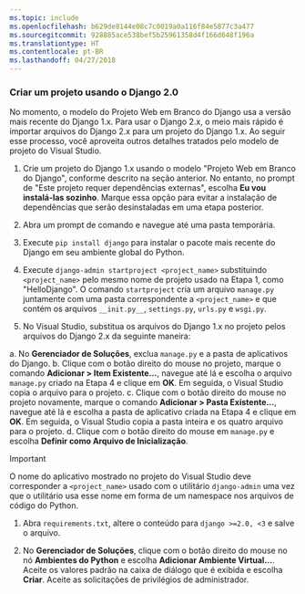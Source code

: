 ```yaml
---
ms.topic: include
ms.openlocfilehash: b629de8144e08c7c0019a0a116f84e5877c3a477
ms.sourcegitcommit: 928885ace538bef5b25961358d4f166d648f196a
ms.translationtype: HT
ms.contentlocale: pt-BR
ms.lasthandoff: 04/27/2018
---
```

### <a name="create-a-project-using-django-20"></a>Criar um projeto usando o Django 2.0

No momento, o modelo do Projeto Web em Branco do Django usa a versão mais recente do Django 1.x. Para usar o Django 2.x, o meio mais rápido é importar arquivos do Django 2.x para um projeto do Django 1.x. Ao seguir esse processo, você aproveita outros detalhes tratados pelo modelo de projeto do Visual Studio.

1. Crie um projeto do Django 1.x usando o modelo "Projeto Web em Branco do Django", conforme descrito na seção anterior. No entanto, no prompt de "Este projeto requer dependências externas", escolha **Eu vou instalá-las sozinho**. Marque essa opção para evitar a instalação de dependências que serão desinstaladas em uma etapa posterior.

1. Abra um prompt de comando e navegue até uma pasta temporária.

1. Execute `pip install django` para instalar o pacote mais recente do Django em seu ambiente global do Python.

1. Execute `django-admin startproject <project_name>` substituindo `<project_name>` pelo mesmo nome de projeto usado na Etapa 1, como "HelloDjango". O comando `startproject` cria um arquivo `manage.py` juntamente com uma pasta correspondente a `<project_name>` e que contém os arquivos `__init.py__`, `settings.py`, `urls.py` e `wsgi.py`.

1. No Visual Studio, substitua os arquivos do Django 1.x no projeto pelos arquivos do Django 2.x da seguinte maneira:

  a. No **Gerenciador de Soluções**, exclua `manage.py` e a pasta de aplicativos do Django.
  b. Clique com o botão direito do mouse no projeto, marque o comando **Adicionar > Item Existente...**, navegue até lá e escolha o arquivo `manage.py` criado na Etapa 4 e clique em **OK**. Em seguida, o Visual Studio copia o arquivo para o projeto.
  c. Clique com o botão direito do mouse no projeto novamente, marque o comando **Adicionar > Pasta Existente...**, navegue até lá e escolha a pasta de aplicativo criada na Etapa 4 e clique em **OK**. Em seguida, o Visual Studio copia a pasta inteira e os quatro arquivo para o projeto.
  d. Clique com o botão direito do mouse em `manage.py` e escolha **Definir como Arquivo de Inicialização**.

  > [!Important]
  > O nome do aplicativo mostrado no projeto do Visual Studio deve corresponder a `<project_name>` usado com o utilitário `django-admin` uma vez que o utilitário usa esse nome em forma de um namespace nos arquivos de código do Python.

1. Abra `requirements.txt`, altere o conteúdo para `django >=2.0, <3` e salve o arquivo.

1. No **Gerenciador de Soluções**, clique com o botão direito do mouse no nó **Ambientes do Python** e escolha **Adicionar Ambiente Virtual...**. Aceite os valores padrão na caixa de diálogo que é exibida e escolha **Criar**. Aceite as solicitações de privilégios de administrador.